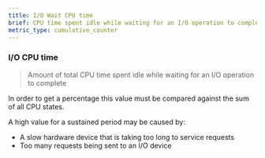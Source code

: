 ```yaml
---
title: I/O Wait CPU time
brief: CPU time spent idle while waiting for an I/O operation to complete (in jiffies)
metric_type: cumulative_counter
---
```

### I/O CPU time

> Amount of total CPU time spent idle while waiting for an I/O operation to complete

In order to get a percentage this value must be compared against the sum of all CPU states.

A high value for a sustained period may be caused by:

* A slow hardware device that is taking too long to service requests
* Too many requests being sent to an I/O device
